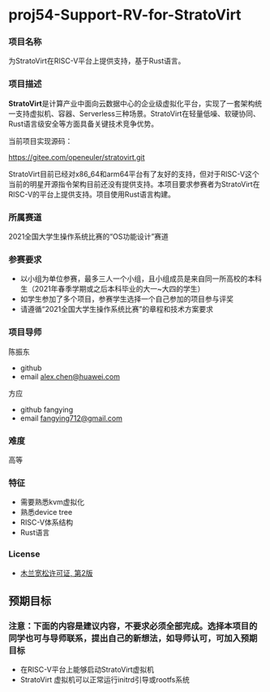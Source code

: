 # proj54-Support-RV-for-StratoVirt
### 项目名称
为StratoVirt在RISC-V平台上提供支持，基于Rust语言。

### 项目描述

**StratoVirt**是计算产业中面向云数据中心的企业级虚拟化平台，实现了一套架构统一支持虚拟机、容器、Serverless三种场景。StratoVirt在轻量低噪、软硬协同、Rust语言级安全等方面具备关键技术竞争优势。

当前项目实现源码：

 https://gitee.com/openeuler/stratovirt.git

StratoVirt目前已经对x86_64和arm64平台有了友好的支持，但对于RISC-V这个当前的明星开源指令架构目前还没有提供支持。本项目要求参赛者为StratoVirt在RISC-V的平台上提供支持。项目使用Rust语言构建。

### 所属赛道

2021全国大学生操作系统比赛的“OS功能设计”赛道



### 参赛要求

- 以小组为单位参赛，最多三人一个小组，且小组成员是来自同一所高校的本科生（2021年春季学期或之后本科毕业的大一~大四的学生）
- 如学生参加了多个项目，参赛学生选择一个自己参加的项目参与评奖
- 请遵循“2021全国大学生操作系统比赛”的章程和技术方案要求



### 项目导师

陈振东

* github
* email alex.chen@huawei.com

方应

- github fangying
- email fangying712@gmail.com



### 难度

高等



### 特征

* 需要熟悉kvm虚拟化
* 熟悉device tree
* RISC-V体系结构
* Rust语言



### License

* [木兰宽松许可证, 第2版](http://license.coscl.org.cn/MulanPSL2)



## 预期目标

### 注意：下面的内容是建议内容，不要求必须全部完成。选择本项目的同学也可与导师联系，提出自己的新想法，如导师认可，可加入预期目标

* 在RISC-V平台上能够启动StratoVirt虚拟机
* StratoVirt 虚拟机可以正常运行initrd引导或rootfs系统